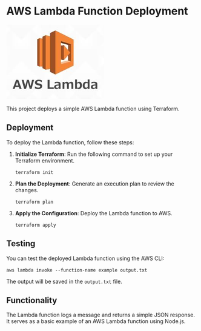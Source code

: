 # AWS Lambda Function Deployment
![Logo](logo.jpeg) 

This project deploys a simple AWS Lambda function using Terraform.

## Deployment

To deploy the Lambda function, follow these steps:

1. **Initialize Terraform**: Run the following command to set up your Terraform environment.
   ```
   terraform init
   ```

2. **Plan the Deployment**: Generate an execution plan to review the changes.
   ```
   terraform plan
   ```

3. **Apply the Configuration**: Deploy the Lambda function to AWS.
   ```
   terraform apply
   ```

## Testing

You can test the deployed Lambda function using the AWS CLI:

```
aws lambda invoke --function-name example output.txt
```

The output will be saved in the `output.txt` file.

## Functionality

The Lambda function logs a message and returns a simple JSON response. It serves as a basic example of an AWS Lambda function using Node.js.
